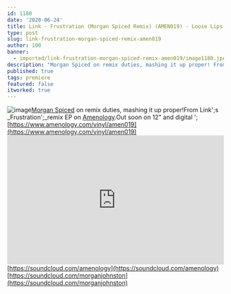 ```yaml
---
id: 1180
date: '2020-06-24'
title: Link - Frustration (Morgan Spiced Remix) (AMEN019) - Loose Lips
type: post
slug: link-frustration-morgan-spiced-remix-amen019
author: 100
banner:
  - imported/link-frustration-morgan-spiced-remix-amen019/image1180.jpeg
description: "Morgan Spiced on remix duties, mashing it up proper! From Link's Frustration\_remix EP on Amenology. Out soon on 12\" and digital – https://www.amenology.com/vinyl/amen019 https://soundcloud.com/amenologyhttps://soundcloud.com/morganjohnston [...]Read More..."
published: true
tags: premiere
featured: false
itworked: true
---
```

![image](../imported/link-frustration-morgan-spiced-remix-amen019/image1180.jpeg)[Morgan Spiced](https://soundcloud.com/morganjohnston) on remix duties, mashing it up proper!From Link';s _Frustration';_remix EP on [Amenology](https://www.amenology.com/).Out soon on 12" and digital '; [](https://www.amenology.com/vinyl/amen019)[https://www.amenology.com/vinyl/amen019](https://www.amenology.com/vinyl/amen019)<iframe width='100%' height='300' scrolling='no' frameborder='no' allow='autoplay' src='https://w.soundcloud.com/player/?url=https%3A//api.soundcloud.com/tracks/846088639&color=%23ff5500&auto_play=false&hide_related=true&show_comments=true&show_user=true&show_reposts=false&show_teaser=false'></iframe>[https://soundcloud.com/amenology](https://soundcloud.com/amenology)  
[](https://soundcloud.com/morganjohnston)[https://soundcloud.com/morganjohnston](https://soundcloud.com/morganjohnston)